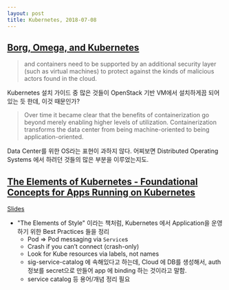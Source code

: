 ```yaml
---
layout: post
title: Kubernetes, 2018-07-08
---
```


## [Borg, Omega, and Kubernetes](https://static.googleusercontent.com/media/research.google.com/en//pubs/archive/44843.pdf)

> and containers need to be supported by an additional security layer (such as virtual machines) to protect against the kinds of malicious actors found in the cloud. 

Kubernetes 설치 가이드 중 많은 것들이 OpenStack 기반 VM에서 설치하게끔 되어 있는 듯 한데, 이것 때문인가?

> Over time it became clear that the benefits of containerization go beyond merely enabling higher
levels of utilization. Containerization transforms the data center from being machine-oriented to being application-oriented. 

Data Center를 위한 OS라는 표현이 과하지 않다. 어찌보면 Distributed Operating Systems 에서 하려던 것들의 많은 부분을 이루었는지도.

## [The Elements of Kubernetes - Foundational Concepts for Apps Running on Kubernetes](https://www.youtube.com/watch?v=S9l2MWhIBhc)
[Slides](https://schd.ws/hosted_files/kccncna17/9f/The%20Elements%20of%20Kubernetes.pdf)
* "The Elements of Style" 이라는 책처럼, Kubernetes 에서 Application을 운영하기 위한 Best Practices 들을 정리
  - Pod => Pod messaging via `Service`s
  - Crash if you can’t connect (crash-only)
  - Look for Kube resources via labels, not names
  - sig-service-catalog 에 속해있다고 하는데, Cloud 에 DB를 생성해서, auth 정보를 secret으로 만들어 app 에 binding 하는 것이라고 말함. 
  - service catalog 등 용어/개념 정리 필요 
